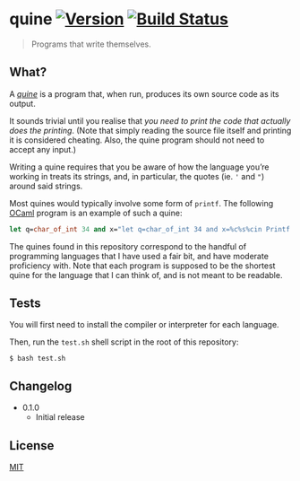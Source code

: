 # quine [![Version](https://img.shields.io/badge/version-v0.1.0-orange.svg?style=flat)](https://github.com/yuanqing/quine/releases) [![Build Status](https://img.shields.io/travis/yuanqing/quine.svg?branch=master&style=flat)](https://travis-ci.org/yuanqing/quine)

> Programs that write themselves.

## What?

A [*quine*](http://en.wikipedia.org/wiki/Quine_%28computing%29) is a program that, when run, produces its own source code as its output.

It sounds trivial until you realise that *you need to print the code that actually does the printing*. (Note that simply reading the source file itself and printing it is considered cheating. Also, the quine program should not need to accept any input.)

Writing a quine requires that you be aware of how the language you&rsquo;re working in treats its strings, and, in particular, the quotes (ie. `'` and `"`) around said strings.

Most quines would typically involve some form of `printf`. The following [OCaml](https://ocaml.org) program is an example of such a quine:

```ocaml
let q=char_of_int 34 and x="let q=char_of_int 34 and x=%c%s%cin Printf.printf%c%s%cq x q q x q"in Printf.printf"let q=char_of_int 34 and x=%c%s%cin Printf.printf%c%s%cq x q q x q"q x q q x q
```

The quines found in this repository correspond to the handful of programming languages that I have used a fair bit, and have moderate proficiency with. Note that each program is supposed to be the shortest quine for the language that I can think of, and is not meant to be readable.

## Tests

You will first need to install the compiler or interpreter for each language.

Then, run the `test.sh` shell script in the root of this repository:

```
$ bash test.sh
```

## Changelog

- 0.1.0
  - Initial release

## License

[MIT](https://github.com/yuanqing/quine/blob/master/LICENSE)
